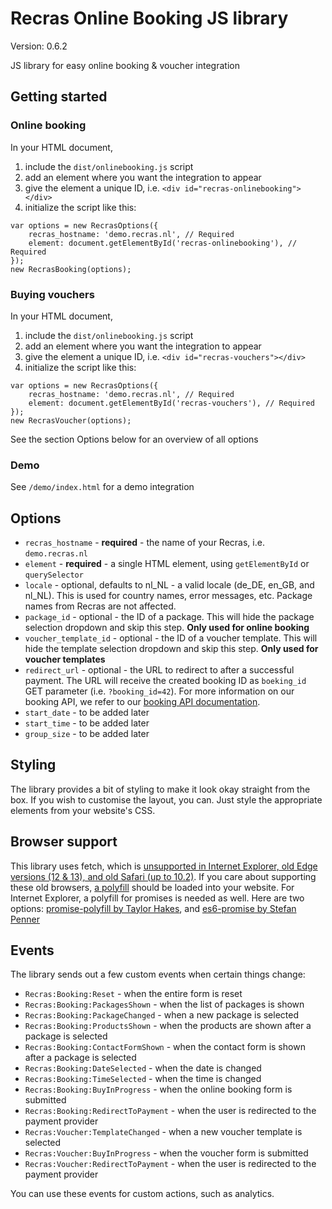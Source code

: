 # Recras Online Booking JS library
Version: 0.6.2

JS library for easy online booking & voucher integration

## Getting started
### Online booking
In your HTML document,
1. include the `dist/onlinebooking.js` script
1. add an element where you want the integration to appear
1. give the element a unique ID, i.e. `<div id="recras-onlinebooking"></div>`
1. initialize the script like this:
```
var options = new RecrasOptions({
    recras_hostname: 'demo.recras.nl', // Required
    element: document.getElementById('recras-onlinebooking'), // Required
});
new RecrasBooking(options);
```

### Buying vouchers
In your HTML document,
1. include the `dist/onlinebooking.js` script
1. add an element where you want the integration to appear
1. give the element a unique ID, i.e. `<div id="recras-vouchers"></div>`
1. initialize the script like this:
```
var options = new RecrasOptions({
    recras_hostname: 'demo.recras.nl', // Required
    element: document.getElementById('recras-vouchers'), // Required
});
new RecrasVoucher(options);
```
See the section Options below for an overview of all options


### Demo
See `/demo/index.html` for a demo integration

## Options
* `recras_hostname` - **required** - the name of your Recras, i.e. `demo.recras.nl`
* `element` - **required** - a single HTML element, using `getElementById` or `querySelector`
* `locale` - optional, defaults to nl_NL - a valid locale (de_DE, en_GB, and nl_NL). This is used for country names, error messages, etc. Package names from Recras are not affected.
* `package_id` - optional - the ID of a package. This will hide the package selection dropdown and skip this step. **Only used for online booking**
* `voucher_template_id` - optional - the ID of a voucher template. This will hide the template selection dropdown and skip this step. **Only used for voucher templates**
* `redirect_url` - optional - the URL to redirect to after a successful payment. The URL will receive the created booking ID as `boeking_id` GET parameter (i.e. `?booking_id=42`). For more information on our booking API, we refer to our [booking API documentation](https://recras.github.io/docs/endpoints/boekingen.html).
* `start_date` - to be added later
* `start_time` - to be added later
* `group_size` - to be added later

## Styling
The library provides a bit of styling to make it look okay straight from the box. If you wish to customise the layout, you can. Just style the appropriate elements from your website's CSS.

## Browser support
This library uses fetch, which is [unsupported in Internet Explorer, old Edge versions (12 & 13), and old Safari (up to 10.2)](https://caniuse.com/#feat=fetch). If you care about supporting these old browsers, [a polyfill](https://github.com/github/fetch) should be loaded into your website.
For Internet Explorer, a polyfill for promises is needed as well. Here are two options: [promise-polyfill by Taylor Hakes](https://github.com/taylorhakes/promise-polyfill), and [es6-promise by Stefan Penner](https://github.com/stefanpenner/es6-promise)

## Events
The library sends out a few custom events when certain things change:

* `Recras:Booking:Reset` - when the entire form is reset
* `Recras:Booking:PackagesShown` - when the list of packages is shown
* `Recras:Booking:PackageChanged` - when a new package is selected
* `Recras:Booking:ProductsShown` - when the products are shown after a package is selected
* `Recras:Booking:ContactFormShown` - when the contact form is shown after a package is selected
* `Recras:Booking:DateSelected` - when the date is changed
* `Recras:Booking:TimeSelected` - when the time is changed
* `Recras:Booking:BuyInProgress` - when the online booking form is submitted
* `Recras:Booking:RedirectToPayment` - when the user is redirected to the payment provider
* `Recras:Voucher:TemplateChanged` - when a new voucher template is selected
* `Recras:Voucher:BuyInProgress` - when the voucher form is submitted
* `Recras:Voucher:RedirectToPayment` - when the user is redirected to the payment provider

You can use these events for custom actions, such as analytics.
